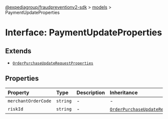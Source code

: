 [@expediagroup/fraudpreventionv2-sdk](../../index.md) > [models](../index.md) > PaymentUpdateProperties

# Interface: PaymentUpdateProperties

## Extends

- [`OrderPurchaseUpdateRequestProperties`](OrderPurchaseUpdateRequestProperties.md)

## Properties

| Property | Type | Description | Inheritance | Source |
| :------ | :------ | :------ | :------ | :------ |
| `merchantOrderCode` | `string` | - | - | models/PaymentUpdate.ts:49 |
| `riskId` | `string` | - | [`OrderPurchaseUpdateRequestProperties`](OrderPurchaseUpdateRequestProperties.md).`riskId` | models/OrderPurchaseUpdateRequest.ts:42 |
